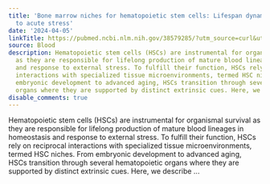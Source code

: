 ```yaml
---
title: 'Bone marrow niches for hematopoietic stem cells: Lifespan dynamics and adaptation
  to acute stress'
date: '2024-04-05'
linkTitle: https://pubmed.ncbi.nlm.nih.gov/38579285/?utm_source=curl&utm_medium=rss&utm_campaign=journals&utm_content=7603509&fc=None&ff=20240406181030&v=2.18.0.post9+e462414
source: Blood
description: Hematopoietic stem cells (HSCs) are instrumental for organismal survival
  as they are responsible for lifelong production of mature blood lineages in homeostasis
  and response to external stress. To fulfill their function, HSCs rely on reciprocal
  interactions with specialized tissue microenvironments, termed HSC niches. From
  embryonic development to advanced aging, HSCs transition through several hematopoietic
  organs where they are supported by distinct extrinsic cues. Here, we describe ...
disable_comments: true
---
```

Hematopoietic stem cells (HSCs) are instrumental for organismal survival as they are responsible for lifelong production of mature blood lineages in homeostasis and response to external stress. To fulfill their function, HSCs rely on reciprocal interactions with specialized tissue microenvironments, termed HSC niches. From embryonic development to advanced aging, HSCs transition through several hematopoietic organs where they are supported by distinct extrinsic cues. Here, we describe ...